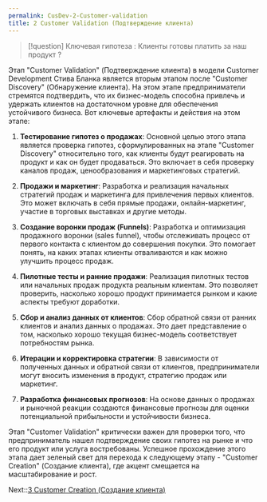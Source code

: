 ```yaml
---
permalink: CusDev-2-Customer-validation
title: 2 Customer Validation (Подтверждение клиента)
---
```



 > 
 > \[!question\]  Ключевая гипотеза : Клиенты готовы платить за наш продукт ?

Этап "Customer Validation" (Подтверждение клиента) в модели Customer Development Стива Бланка является вторым этапом после "Customer Discovery" (Обнаружение клиента). На этом этапе предприниматели стремятся подтвердить, что их бизнес-модель способна привлечь и удержать клиентов на достаточном уровне для обеспечения устойчивого бизнеса. Вот ключевые артефакты и действия на этом этапе:

1. **Тестирование гипотез о продажах**: Основной целью этого этапа является проверка гипотез, сформулированных на этапе "Customer Discovery" относительно того, как клиенты будут реагировать на продукт и как он будет продаваться. Это включает в себя проверку каналов продаж, ценообразования и маркетинговых стратегий.

1. **Продажи и маркетинг**: Разработка и реализация начальных стратегий продаж и маркетинга для привлечения первых клиентов. Это может включать в себя прямые продажи, онлайн-маркетинг, участие в торговых выставках и другие методы.

1. **Создание  воронки продаж (Funnels)**: Разработка и оптимизация продажного воронки (sales funnel), чтобы отслеживать процесс от первого контакта с клиентом до совершения покупки. Это помогает понять, на каких этапах клиенты отваливаются и как можно улучшить процесс продаж.

1. **Пилотные тесты и ранние продажи**: Реализация пилотных тестов или начальных продаж продукта реальным клиентам. Это позволяет проверить, насколько хорошо продукт принимается рынком и какие аспекты требуют доработки.

1. **Сбор и анализ данных от клиентов**: Сбор обратной связи от ранних клиентов и анализ данных о продажах. Это дает представление о том, насколько хорошо текущая бизнес-модель соответствует потребностям рынка.

1. **Итерации и корректировка стратегии**: В зависимости от полученных данных и обратной связи от клиентов, предприниматели могут вносить изменения в продукт, стратегию продаж или маркетинг.

1. **Разработка финансовых прогнозов**: На основе данных о продажах и рыночной реакции создаются финансовые прогнозы для оценки потенциальной прибыльности и устойчивости бизнеса.

Этап "Customer Validation" критически важен для проверки того, что предприниматель нашел подтверждение своих гипотез на рынке и что его продукт или услуга востребованы. Успешное прохождение этого этапа дает зеленый свет для перехода к следующему этапу - "Customer Creation" (Создание клиента), где акцент смещается на масштабирование и рост.

Next::[3 Customer Creation (Создание клиента)](3%20Customer%20Creation%20%28%D0%A1%D0%BE%D0%B7%D0%B4%D0%B0%D0%BD%D0%B8%D0%B5%20%D0%BA%D0%BB%D0%B8%D0%B5%D0%BD%D1%82%D0%B0%29.md)
